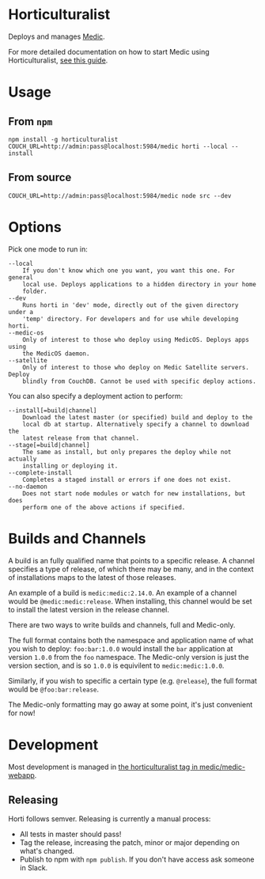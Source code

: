 Horticulturalist
================

Deploys and manages [Medic](github.com/medic/medic-webapp).

For more detailed documentation on how to start Medic using Horticulturalist, [see this guide](https://github.com/medic/medic-webapp#deploy-locally-using-horticulturalist-beta).

# Usage

## From `npm`

    npm install -g horticulturalist
    COUCH_URL=http://admin:pass@localhost:5984/medic horti --local --install

## From source

	COUCH_URL=http://admin:pass@localhost:5984/medic node src --dev

# Options

Pick one mode to run in:

    --local
        If you don't know which one you want, you want this one. For general
        local use. Deploys applications to a hidden directory in your home
        folder.
    --dev
        Runs horti in 'dev' mode, directly out of the given directory under a
        'temp' directory. For developers and for use while developing horti.
    --medic-os
        Only of interest to those who deploy using MedicOS. Deploys apps using
        the MedicOS daemon.
    --satellite
        Only of interest to those who deploy on Medic Satellite servers. Deploy
        blindly from CouchDB. Cannot be used with specific deploy actions.

You can also specify a deployment action to perform:

    --install[=build|channel]
        Download the latest master (or specified) build and deploy to the
        local db at startup. Alternatively specify a channel to download the
        latest release from that channel.
    --stage[=build|channel]
        The same as install, but only prepares the deploy while not actually 
        installing or deploying it.
    --complete-install
        Completes a staged install or errors if one does not exist.
    --no-daemon
        Does not start node modules or watch for new installations, but does 
        perform one of the above actions if specified.


# Builds and Channels

A build is an fully qualified name that points to a specific release. A channel specifies a type of release, of which there may be many, and in the context of installations maps to the latest of those releases.

An example of a build is `medic:medic:2.14.0`. An example of a channel would be `@medic:medic:release`. When installing, this channel would be set to install the latest version in the release channel.

There are two ways to write builds and channels, full and Medic-only.

The full format contains both the namespace and application name of what you wish to deploy: `foo:bar:1.0.0` would install the `bar` application at version `1.0.0` from the `foo` namespace. The Medic-only version is just the version section, and is so `1.0.0` is equivilent to `medic:medic:1.0.0`.

Similarly, if you wish to specific a certain type (e.g. `@release`), the full format would be `@foo:bar:release`.

The Medic-only formatting may go away at some point, it's just convenient for now!

# Development

Most development is managed in [the horticulturalist tag in medic/medic-webapp](https://github.com/medic/medic-webapp/issues?q=is%3Aopen+is%3Aissue+label%3Ahorticulturalist).

## Releasing

Horti follows semver. Releasing is currently a manual process:
 - All tests in master should pass!
 - Tag the release, increasing the patch, minor or major depending on what's changed.
 - Publish to npm with `npm publish`. If you don't have access ask someone in Slack.
